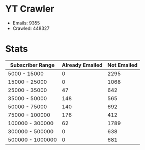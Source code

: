 # YT Crawler
- Emails: 9355
- Crawled: 448327

# Stats
| Subscriber Range  | Already Emailed | Not Emailed |
|-------|-------|-------|
| 5000 - 15000 | 0 | 2295 |
| 15000 - 25000 | 0 | 1068 |
| 25000 - 35000 | 47 | 642 |
| 35000 - 50000 | 148 | 565 |
| 50000 - 75000 | 140 | 692 |
| 75000 - 100000 | 176 | 412 |
| 100000 - 300000 | 62 | 1789 |
| 300000 - 500000 | 0 | 638 |
| 500000 - 1000000 | 0 | 681 |
